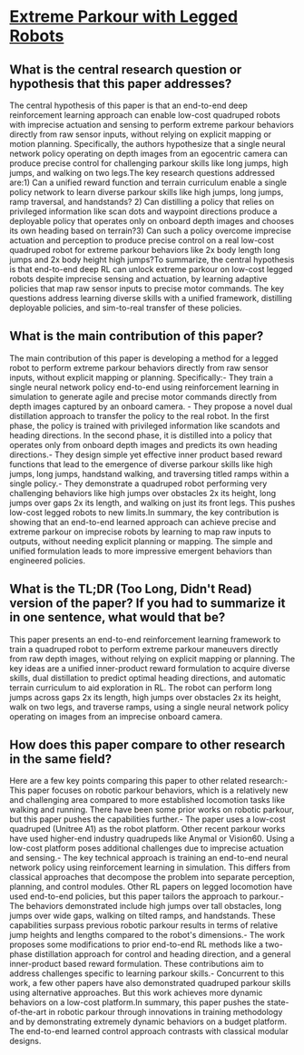 # [Extreme Parkour with Legged Robots](https://arxiv.org/abs/2309.14341)

## What is the central research question or hypothesis that this paper addresses?

The central hypothesis of this paper is that an end-to-end deep reinforcement learning approach can enable low-cost quadruped robots with imprecise actuation and sensing to perform extreme parkour behaviors directly from raw sensor inputs, without relying on explicit mapping or motion planning. Specifically, the authors hypothesize that a single neural network policy operating on depth images from an egocentric camera can produce precise control for challenging parkour skills like long jumps, high jumps, and walking on two legs.The key research questions addressed are:1) Can a unified reward function and terrain curriculum enable a single policy network to learn diverse parkour skills like high jumps, long jumps, ramp traversal, and handstands? 2) Can distilling a policy that relies on privileged information like scan dots and waypoint directions produce a deployable policy that operates only on onboard depth images and chooses its own heading based on terrain?3) Can such a policy overcome imprecise actuation and perception to produce precise control on a real low-cost quadruped robot for extreme parkour behaviors like 2x body length long jumps and 2x body height high jumps?To summarize, the central hypothesis is that end-to-end deep RL can unlock extreme parkour on low-cost legged robots despite imprecise sensing and actuation, by learning adaptive policies that map raw sensor inputs to precise motor commands. The key questions address learning diverse skills with a unified framework, distilling deployable policies, and sim-to-real transfer of these policies.


## What is the main contribution of this paper?

The main contribution of this paper is developing a method for a legged robot to perform extreme parkour behaviors directly from raw sensor inputs, without explicit mapping or planning. Specifically:- They train a single neural network policy end-to-end using reinforcement learning in simulation to generate agile and precise motor commands directly from depth images captured by an onboard camera. - They propose a novel dual distillation approach to transfer the policy to the real robot. In the first phase, the policy is trained with privileged information like scandots and heading directions. In the second phase, it is distilled into a policy that operates only from onboard depth images and predicts its own heading directions.- They design simple yet effective inner product based reward functions that lead to the emergence of diverse parkour skills like high jumps, long jumps, handstand walking, and traversing titled ramps within a single policy.- They demonstrate a quadruped robot performing very challenging behaviors like high jumps over obstacles 2x its height, long jumps over gaps 2x its length, and walking on just its front legs. This pushes low-cost legged robots to new limits.In summary, the key contribution is showing that an end-to-end learned approach can achieve precise and extreme parkour on imprecise robots by learning to map raw inputs to outputs, without needing explicit planning or mapping. The simple and unified formulation leads to more impressive emergent behaviors than engineered policies.


## What is the TL;DR (Too Long, Didn't Read) version of the paper? If you had to summarize it in one sentence, what would that be?

This paper presents an end-to-end reinforcement learning framework to train a quadruped robot to perform extreme parkour maneuvers directly from raw depth images, without relying on explicit mapping or planning. The key ideas are a unified inner-product reward formulation to acquire diverse skills, dual distillation to predict optimal heading directions, and automatic terrain curriculum to aid exploration in RL. The robot can perform long jumps across gaps 2x its length, high jumps over obstacles 2x its height, walk on two legs, and traverse ramps, using a single neural network policy operating on images from an imprecise onboard camera.


## How does this paper compare to other research in the same field?

Here are a few key points comparing this paper to other related research:- This paper focuses on robotic parkour behaviors, which is a relatively new and challenging area compared to more established locomotion tasks like walking and running. There have been some prior works on robotic parkour, but this paper pushes the capabilities further.- The paper uses a low-cost quadruped (Unitree A1) as the robot platform. Other recent parkour works have used higher-end industry quadrupeds like Anymal or Vision60. Using a low-cost platform poses additional challenges due to imprecise actuation and sensing.- The key technical approach is training an end-to-end neural network policy using reinforcement learning in simulation. This differs from classical approaches that decompose the problem into separate perception, planning, and control modules. Other RL papers on legged locomotion have used end-to-end policies, but this paper tailors the approach to parkour.- The behaviors demonstrated include high jumps over tall obstacles, long jumps over wide gaps, walking on tilted ramps, and handstands. These capabilities surpass previous robotic parkour results in terms of relative jump heights and lengths compared to the robot's dimensions.- The work proposes some modifications to prior end-to-end RL methods like a two-phase distillation approach for control and heading direction, and a general inner-product based reward formulation. These contributions aim to address challenges specific to learning parkour skills.- Concurrent to this work, a few other papers have also demonstrated quadruped parkour skills using alternative approaches. But this work achieves more dynamic behaviors on a low-cost platform.In summary, this paper pushes the state-of-the-art in robotic parkour through innovations in training methodology and by demonstrating extremely dynamic behaviors on a budget platform. The end-to-end learned control approach contrasts with classical modular designs.
